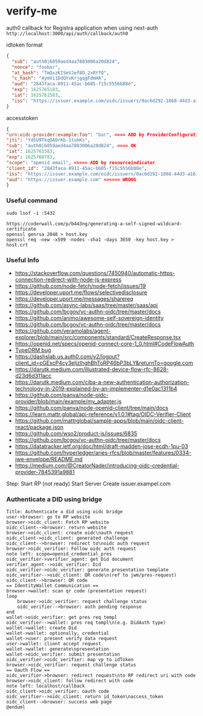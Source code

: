 # verify-me

auth0 callback for Registra application when using next-auth
`http://localhost:3000/api/auth/callback/auth0`

idtoken format

```json
{
  "sub": "auth0|6059aed4aa7803006a20d824",
  "nonce": "foobar",
  "at_hash": "TmQxzKISmVJef8D_2xRYfQ",
  "c_hash": "4ymVi1DdQYxKrjgqgFdmHA",
  "aud": "2843faca-8911-45ac-b605-f15c5556b88e",
  "exp": 1625765183,
  "iat": 1625761583,
  "iss": "https://issuer.example.com/oidc/issuers/0ac6d292-1868-44d3-a161-923052e11fb8"
}
```

accesstoken

```json
{
"urn:oidc-provider:example:foo": "bar", <=== ADD by ProviderConfiguration extra token claim
"jti": "Yd5U9TkqOAOrKb-1tukKs",
"sub": "auth0|6059aed4aa7803006a20d824", ==== OK
"iat": 1625761583,
"exp": 1625768783,
"scope": "openid email", <==== ADD by resourceindicator
"client_id": "2843faca-8911-45ac-b605-f15c5556b88e",
"iss": "https://issuer.example.com/oidc/issuers/0ac6d292-1868-44d3-a161-923052e11fb8",
"aud": "https://issuer.example.com" <===== WRONG
}
```

### Useful command

```shell
sudo lsof -i :5432

https://coderwall.com/p/b443ng/generating-a-self-signed-wildcard-certificate
openssl genrsa 2048 > host.key
openssl req -new -x509 -nodes -sha1 -days 3650 -key host.key > host.crt
```

### Useful Info

- https://stackoverflow.com/questions/7450940/automatic-https-connection-redirect-with-node-js-express
- https://github.com/node-fetch/node-fetch/issues/19
- https://developer.uport.me/flows/selectivedisclosure
- https://developer.uport.me/messages/sharereq
- https://github.com/async-labs/saas/tree/master/saas/api
- https://github.com/bcgov/vc-authn-oidc/tree/master/docs
- https://github.com/animo/awesome-self-sovereign-identity
- https://github.com/bcgov/vc-authn-oidc/tree/master/docs
- https://github.com/veramolabs/agent-explorer/blob/main/src/components/standard/CreateResponse.tsx
- https://openid.net/specs/openid-connect-core-1_0.html#CodeFlowAuth
- [TypeORM bug](https://github.com/typeorm/typeorm/pull/4257/commits/781e77b15f929286c30bb17c9b12afd0d756395f)
- https://dashslab.us.auth0.com/v2/logout?client_id=cGExcP4cy3eljzlhghBhToRP46bP3bLY&returnTo=google.com
- https://darutk.medium.com/illustrated-device-flow-rfc-8628-d23d6d311acc
- https://darutk.medium.com/ciba-a-new-authentication-authorization-technology-in-2019-explained-by-an-implementer-d1e0ac1311b4
- https://github.com/panva/node-oidc-provider/blob/main/example/my_adapter.js
- https://github.com/panva/node-openid-client/tree/main/docs
- https://learn.mattr.global/api-reference/v1.0.1#tag/OIDC-Verifier-Client
- https://github.com/mattrglobal/sample-apps/blob/main/oidc-client-react/package.json
- https://github.com/wso2/product-is/issues/6835
- https://github.com/bcgov/vc-authn-oidc/tree/master/docs
- https://datatracker.ietf.org/doc/html/draft-madden-jose-ecdh-1pu-03
- https://github.com/hyperledger/aries-rfcs/blob/master/features/0334-jwe-envelope/README.md
- https://medium.com/@CreatorNader/introducing-oidc-credential-provider-7845391a9881

Step:
Start RP (not ready)
Start Server
Create issuer.exampel.com

### Authenticate a DID using bridge

```plantuml
Title: Authenticate a did using oidc bridge
user->browser: go to RP website
browser->oidc_client: Fetch RP website
oidc_client-->browser: return website
browser->oidc_client: create oidc\nauth request
oidc_client->oidc_client: generated challenge
oidc_client-->browser: redirect to\noidc auth request
browser->oidc_verifier: Follow oidc auth request
note left: scope=openid_credential_pres
oidc_verifier->verifier_agent: get Did document
verifier_agent-->oidc_verifier: Did
oidc_verifier->oidc_verifier: generate presentation template
oidc_verifier-->oidc_client: QR code\n(ref to jwm/pres-request)
oidc_client-->browser: QR code
== IdentityWallet Communication ==
browser->wallet: scan qr code (presentation request)
loop
    browser->oidc_verifier: request challenge status
    oidc_verifier-->browser: auth pending response
end
wallet->oidc_verifier: get pres req templ
oidc_verifier-->wallet: pres req templ\n(e.g. DidAuth type)
wallet->wallet: create Did
wallet->wallet: optionally, credential
wallet->user: present verify data request
user->wallet: client accept request
wallet->wallet: generate\npresentation
wallet->oidc_verifier: submit presentation
oidc_verifier->oidc_verifier: map vp to idToken
browser->oidc_verifier: request challenge status
== Oauth Flow ==
oidc_verifier->browser: redirect request\nto RP redirect uri with code
browser->oidc_client: follow redirect with code
note left: localhost/callback
oidc_client->oidc_verifier: oauth code
oidc_verifier-->oidc_client: return id_token\naccess_token
oidc_client-->browser: success web page
@enduml
```
